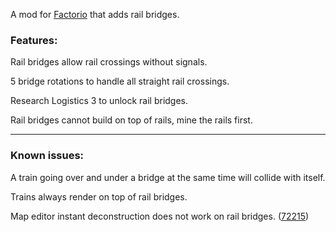 A mod for [Factorio](https://www.factorio.com) that adds rail bridges.

### Features:

Rail bridges allow rail crossings without signals.

5 bridge rotations to handle all straight rail crossings.

Research Logistics 3 to unlock rail bridges.

Rail bridges cannot build on top of rails, mine the rails first.

---
### Known issues:

A train going over and under a bridge at the same time will collide with itself.

Trains always render on top of rail bridges.

Map editor instant deconstruction does not work on rail bridges. ([72215](https://forums.factorio.com/viewtopic.php?t=72215))
